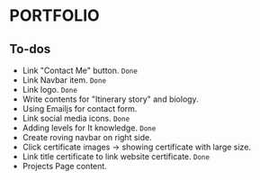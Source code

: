 # PORTFOLIO

## To-dos
- Link "Contact Me" button. `Done`
- Link Navbar item. `Done`
- Link logo. `Done`
- Write contents for "Itinerary story" and biology.
- Using Emailjs for contact form. 
- Link social media icons. `Done`
- Adding levels for It knowledge. `Done`
- Create roving navbar on right side.
- Click certificate images -> showing certificate with large size.
- Link title certificate to link website certificate. `Done`
- Projects Page content.